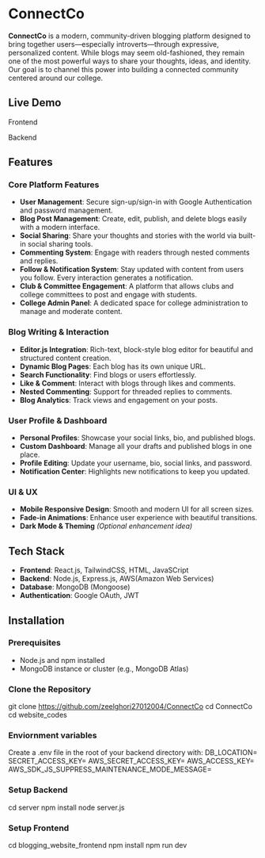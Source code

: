 # ConnectCo 

**ConnectCo** is a modern, community-driven blogging platform designed to bring together users—especially introverts—through expressive, personalized content. While blogs may seem old-fashioned, they remain one of the most powerful ways to share your thoughts, ideas, and identity. Our goal is to channel this power into building a connected community centered around our college.

## Live Demo

Frontend

Backend

##  Features

###  Core Platform Features
- **User Management**: Secure sign-up/sign-in with Google Authentication and password management.
- **Blog Post Management**: Create, edit, publish, and delete blogs easily with a modern interface.
- **Social Sharing**: Share your thoughts and stories with the world via built-in social sharing tools.
- **Commenting System**: Engage with readers through nested comments and replies.
- **Follow & Notification System**: Stay updated with content from users you follow. Every interaction generates a notification.
- **Club & Committee Engagement**: A platform that allows clubs and college committees to post and engage with students.
- **College Admin Panel**: A dedicated space for college administration to manage and moderate content.

###  Blog Writing & Interaction
- **Editor.js Integration**: Rich-text, block-style blog editor for beautiful and structured content creation.
- **Dynamic Blog Pages**: Each blog has its own unique URL.
- **Search Functionality**: Find blogs or users effortlessly.
- **Like & Comment**: Interact with blogs through likes and comments.
- **Nested Commenting**: Support for threaded replies to comments.
- **Blog Analytics**: Track views and engagement on your posts.

###  User Profile & Dashboard
- **Personal Profiles**: Showcase your social links, bio, and published blogs.
- **Custom Dashboard**: Manage all your drafts and published blogs in one place.
- **Profile Editing**: Update your username, bio, social links, and password.
- **Notification Center**: Highlights new notifications to keep you updated.

###  UI & UX
- **Mobile Responsive Design**: Smooth and modern UI for all screen sizes.
- **Fade-in Animations**: Enhance user experience with beautiful transitions.
- **Dark Mode & Theming** *(Optional enhancement idea)*

##  Tech Stack

- **Frontend**: React.js, TailwindCSS, HTML, JavaSCript
- **Backend**: Node.js, Express.js, AWS(Amazon Web Services)
- **Database**: MongoDB (Mongoose)
- **Authentication**: Google OAuth, JWT



##  Installation

### Prerequisites
- Node.js and npm installed
- MongoDB instance or cluster (e.g., MongoDB Atlas)

### Clone the Repository

git clone https://github.com/zeelghori27012004/ConnectCo
cd ConnectCo
cd website_codes

### Enviornment variables

Create a .env file in the root of your backend directory with:
DB_LOCATION=
SECRET_ACCESS_KEY=
AWS_SECRET_ACCESS_KEY=
AWS_ACCESS_KEY=
AWS_SDK_JS_SUPPRESS_MAINTENANCE_MODE_MESSAGE=


### Setup Backend

cd server
npm install
node server.js

### Setup Frontend

cd blogging_website_frontend
npm install
npm run dev


